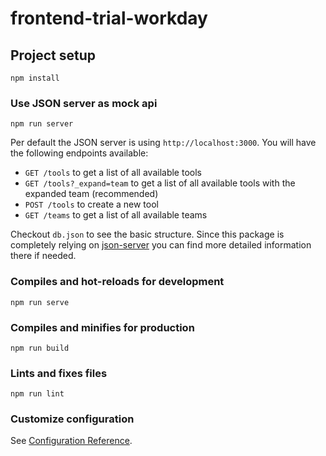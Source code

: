 # frontend-trial-workday

## Project setup
```
npm install
```

### Use JSON server as mock api
```
npm run server
```

Per default the JSON server is using `http://localhost:3000`. You will have the following endpoints available:

- `GET /tools` to get a list of all available tools
- `GET /tools?_expand=team` to get a list of all available tools with the expanded team (recommended)
- `POST /tools` to create a new tool
- `GET /teams` to get a list of all available teams

Checkout `db.json` to see the basic structure. Since this package is completely relying on [json-server](https://github.com/typicode/json-server) you can find more detailed information there if needed.

### Compiles and hot-reloads for development
```
npm run serve
```

### Compiles and minifies for production
```
npm run build
```

### Lints and fixes files
```
npm run lint
```

### Customize configuration
See [Configuration Reference](https://cli.vuejs.org/config/).
